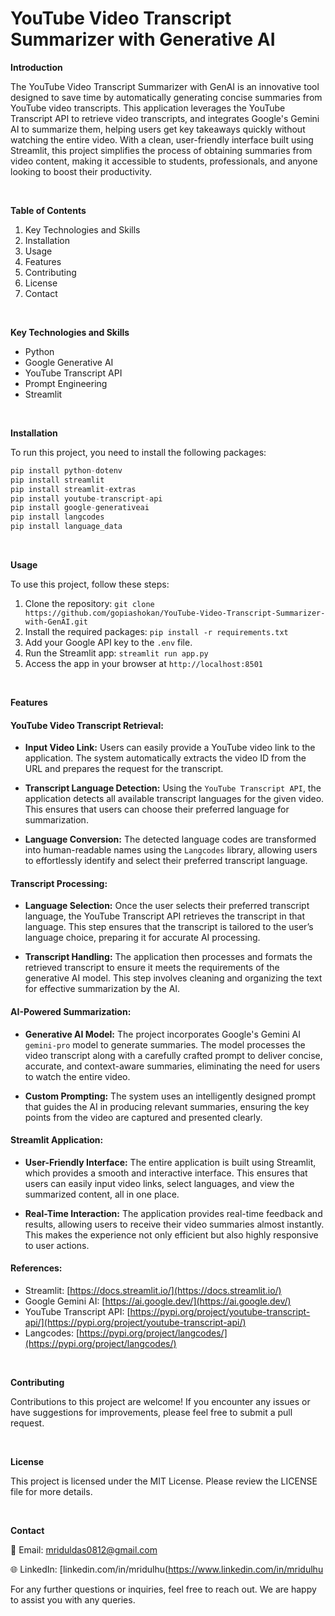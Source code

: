 # YouTube Video Transcript Summarizer with Generative AI

**Introduction**

The YouTube Video Transcript Summarizer with GenAI is an innovative tool designed to save time by automatically generating concise summaries from YouTube video transcripts. This application leverages the YouTube Transcript API to retrieve video transcripts, and integrates Google's Gemini AI to summarize them, helping users get key takeaways quickly without watching the entire video. With a clean, user-friendly interface built using Streamlit, this project simplifies the process of obtaining summaries from video content, making it accessible to students, professionals, and anyone looking to boost their productivity.

<br />

**Table of Contents**

1. Key Technologies and Skills
2. Installation
3. Usage
4. Features
5. Contributing
6. License
7. Contact

<br />

**Key Technologies and Skills**
- Python
- Google Generative AI
- YouTube Transcript API
- Prompt Engineering
- Streamlit

<br />

**Installation**

To run this project, you need to install the following packages:

```python
pip install python-dotenv
pip install streamlit
pip install streamlit-extras
pip install youtube-transcript-api
pip install google-generativeai
pip install langcodes
pip install language_data
```

<br />

**Usage**

To use this project, follow these steps:

1. Clone the repository: ```git clone https://github.com/gopiashokan/YouTube-Video-Transcript-Summarizer-with-GenAI.git```
2. Install the required packages: ```pip install -r requirements.txt```
3. Add your Google API key to the `.env` file.
4. Run the Streamlit app: ```streamlit run app.py```
5. Access the app in your browser at ```http://localhost:8501```

<br />

**Features**

#### YouTube Video Transcript Retrieval:

   - **Input Video Link:** Users can easily provide a YouTube video link to the application. The system automatically extracts the video ID from the URL and prepares the request for the transcript.

   - **Transcript Language Detection:** Using the `YouTube Transcript API`, the application detects all available transcript languages for the given video. This ensures that users can choose their preferred language for summarization.

   - **Language Conversion:** The detected language codes are transformed into human-readable names using the `Langcodes` library, allowing users to effortlessly identify and select their preferred transcript language.


#### Transcript Processing:

   - **Language Selection:** Once the user selects their preferred transcript language, the YouTube Transcript API retrieves the transcript in that language. This step ensures that the transcript is tailored to the user’s language choice, preparing it for accurate AI processing.

   - **Transcript Handling:** The application then processes and formats the retrieved transcript to ensure it meets the requirements of the generative AI model. This step involves cleaning and organizing the text for effective summarization by the AI.


#### AI-Powered Summarization:

   - **Generative AI Model:** The project incorporates Google's Gemini AI `gemini-pro` model to generate summaries. The model processes the video transcript along with a carefully crafted prompt to deliver concise, accurate, and context-aware summaries, eliminating the need for users to watch the entire video.

   - **Custom Prompting:** The system uses an intelligently designed prompt that guides the AI in producing relevant summaries, ensuring the key points from the video are captured and presented clearly.


#### Streamlit Application:

   - **User-Friendly Interface:** The entire application is built using Streamlit, which provides a smooth and interactive interface. This ensures that users can easily input video links, select languages, and view the summarized content, all in one place.

   - **Real-Time Interaction:** The application provides real-time feedback and results, allowing users to receive their video summaries almost instantly. This makes the experience not only efficient but also highly responsive to user actions.


#### References:

   - Streamlit: [https://docs.streamlit.io/](https://docs.streamlit.io/)
   - Google Gemini AI: [https://ai.google.dev/](https://ai.google.dev/)
   - YouTube Transcript API: [https://pypi.org/project/youtube-transcript-api/](https://pypi.org/project/youtube-transcript-api/)
   - Langcodes: [https://pypi.org/project/langcodes/](https://pypi.org/project/langcodes/)

<br />

**Contributing**

Contributions to this project are welcome! If you encounter any issues or have suggestions for improvements, please feel free to submit a pull request.

<br />

**License**

This project is licensed under the MIT License. Please review the LICENSE file for more details.

<br />

**Contact**

📧 Email: mriduldas0812@gmail.com

🌐 LinkedIn: [linkedin.com/in/mridulhu(https://www.linkedin.com/in/mridulhu

For any further questions or inquiries, feel free to reach out. We are happy to assist you with any queries.

